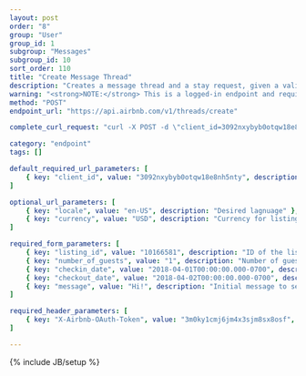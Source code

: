 ```yaml
---
layout: post
order: "8"
group: "User"
group_id: 1
subgroup: "Messages"
subgroup_id: 10
sort_order: 110
title: "Create Message Thread"
description: "Creates a message thread and a stay request, given a valid  access token and a listing ID."
warning: "<strong>NOTE:</strong> This is a logged-in endpoint and requires an <strong>access_token</strong>. See <a href=\"#login-by-email\">Login Endpoints.</a>"
method: "POST"
endpoint_url: "https://api.airbnb.com/v1/threads/create"

complete_curl_request: "curl -X POST -d \"client_id=3092nxybyb0otqw18e8nh5nty\" -d \"locale=en-US\" -d \"currency=USD\" -F \"message=Hi!\" -F \"checkout_date=2018-04-02T22:00:00.000-0700\" -F \"checkin_date=2018-04-01T00:00:00.000-0700\" -F  \"number_of_guests=1\" -F \"listing_id=10166581\" -H \"X-Airbnb-OAuth-Token:3m0ky1cmj6jm4x3sjm8sx8osf\" https://api.airbnb.com/v1/threads/create"

category: "endpoint"
tags: []

default_required_url_parameters: [
	{ key: "client_id", value: "3092nxybyb0otqw18e8nh5nty", description: "API Key" }
]

optional_url_parameters: [
	{ key: "locale", value: "en-US", description: "Desired lagnuage" },
	{ key: "currency", value: "USD", description: "Currency for listings" }
]

required_form_parameters: [
	{ key: "listing_id", value: "10166581", description: "ID of the listing you'd like to message" },
	{ key: "number_of_guests", value: "1", description: "Number of guests in the request." },
	{ key: "checkin_date", value: "2018-04-01T00:00:00.000-0700", description: "Requested check-in date." },
	{ key: "checkout_date", value: "2018-04-02T00:00:00.000-0700", description: "Requested check-out date." },
	{ key: "message", value: "Hi!", description: "Initial message to send (empty to send request only)." }
]

required_header_parameters: [
	{ key: "X-Airbnb-OAuth-Token", value: "3m0ky1cmj6jm4x3sjm8sx8osf", description: "Airbnb auth token (from auth-ing with login endpoints)" }
]

---
```

{% include JB/setup %}

